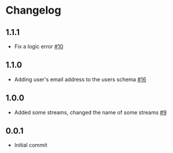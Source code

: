 # Changelog

## 1.1.1
  * Fix a logic error [#10](https://github.com/singer-io/tap-slack/pull/10)

## 1.1.0
  * Adding user's email address to the users schema [#16](https://github.com/singer-io/tap-slack/pull/16)

## 1.0.0
  * Added some streams, changed the name of some streams [#9](https://github.com/singer-io/tap-slack/pull/9)

## 0.0.1
  * Initial commit
